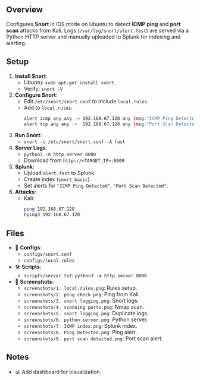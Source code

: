    ## Overview
   Configures **Snort** in IDS mode on Ubuntu to detect **ICMP ping** and **port scan** attacks from Kali. Logs (`/var/log/snort/alert.fast`) are served via a Python HTTP server and manually uploaded to Splunk for indexing and alerting.

   ## Setup
   1. **Install Snort**:
      - Ubuntu: `sudo apt-get install snort`
      - Verify: `snort -V`
   2. **Configure Snort**:
      - Edit `/etc/snort/snort.conf` to include `local.rules`.
      - Add to `local.rules`:
        ```bash
        alert icmp any any -> 192.168.67.128 any (msg:"ICMP Ping Detected"; sid:1000001;)
        alert tcp any any ->  192.168.67.128 any (msg:"Port Scan Detected"; flags:S; sid:1000002;)
        ```
   3. **Run Snort**:
      - `snort -c /etc/snort/snort.conf -A fast`
   4. **Server Logs**:
      - `python3 -m http.server 8000`
      - Download from `http://<TARGET_IP>:8000`
   5. **Splunk**:
      - Upload `alert.fast` to Splunk.
      - Create index (`snort_basic`).
      - Set alerts for `"ICMP Ping Detected"`, `"Port Scan Detected"`.
   6. **Attacks**:
      - Kali:
        ```bash
        ping 192.168.67.128
        hping3 192.168.67.128
        ```

   ## Files
   - 📜 **Configs**:
     - `configs/snort.conf`
     - `configs/local.rules`
   - 🛠️ **Scripts**:
     - `scripts/server.txt`: `python3 -m http.server 8000`
   - 📸 **Screenshots**:
     - `screenshots/1. local.rules.png`: Rules setup.
     - `screenshots/2. ping check.png`: Ping from Kali.
     - `screenshots/3. snort logging.png`: Snort logs.
     - `screenshots/4. scanning ports.png`: Nmap scan.
     - `screenshots/5. snort logging.png`: Duplicate logs.
     - `screenshots/6. python server.png`: Python server.
     - `screenshots/7. ICMP index.png`: Splunk index.
     - `screenshots/8. Ping Detected.png`: Ping alert.
     - `screenshots/9. port scan detected.png`: Port scan alert.

   ## Notes
   - 📊 Add dashboard for visualization.
